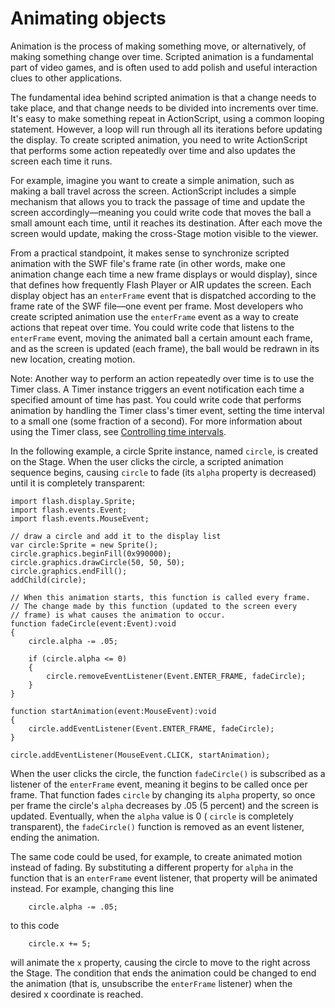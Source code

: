 # Animating objects

<div>

Animation is the process of making something move, or alternatively, of making
something change over time. Scripted animation is a fundamental part of video
games, and is often used to add polish and useful interaction clues to other
applications.

The fundamental idea behind scripted animation is that a change needs to take
place, and that change needs to be divided into increments over time. It's easy
to make something repeat in ActionScript, using a common looping statement.
However, a loop will run through all its iterations before updating the display.
To create scripted animation, you need to write ActionScript that performs some
action repeatedly over time and also updates the screen each time it runs.

For example, imagine you want to create a simple animation, such as making a
ball travel across the screen. ActionScript includes a simple mechanism that
allows you to track the passage of time and update the screen
accordingly—meaning you could write code that moves the ball a small amount each
time, until it reaches its destination. After each move the screen would update,
making the cross-Stage motion visible to the viewer.

From a practical standpoint, it makes sense to synchronize scripted animation
with the SWF file's frame rate (in other words, make one animation change each
time a new frame displays or would display), since that defines how frequently
Flash Player or AIR updates the screen. Each display object has an `enterFrame`
event that is dispatched according to the frame rate of the SWF file—one event
per frame. Most developers who create scripted animation use the `enterFrame`
event as a way to create actions that repeat over time. You could write code
that listens to the `enterFrame` event, moving the animated ball a certain
amount each frame, and as the screen is updated (each frame), the ball would be
redrawn in its new location, creating motion.

<div>

Note: Another way to perform an action repeatedly over time is to use the Timer
class. A Timer instance triggers an event notification each time a specified
amount of time has past. You could write code that performs animation by
handling the Timer class's timer event, setting the time interval to a small one
(some fraction of a second). For more information about using the Timer class,
see
[Controlling time intervals](../../core-actionscript-classes/working-with-dates-and-times/controlling-time-intervals.md).

</div>

In the following example, a circle Sprite instance, named `circle`, is created
on the Stage. When the user clicks the circle, a scripted animation sequence
begins, causing `circle` to fade (its `alpha` property is decreased) until it is
completely transparent:

    import flash.display.Sprite;
    import flash.events.Event;
    import flash.events.MouseEvent;

    // draw a circle and add it to the display list
    var circle:Sprite = new Sprite();
    circle.graphics.beginFill(0x990000);
    circle.graphics.drawCircle(50, 50, 50);
    circle.graphics.endFill();
    addChild(circle);

    // When this animation starts, this function is called every frame.
    // The change made by this function (updated to the screen every
    // frame) is what causes the animation to occur.
    function fadeCircle(event:Event):void
    {
        circle.alpha -= .05;

        if (circle.alpha <= 0)
        {
            circle.removeEventListener(Event.ENTER_FRAME, fadeCircle);
        }
    }

    function startAnimation(event:MouseEvent):void
    {
        circle.addEventListener(Event.ENTER_FRAME, fadeCircle);
    }

    circle.addEventListener(MouseEvent.CLICK, startAnimation);

When the user clicks the circle, the function `fadeCircle()` is subscribed as a
listener of the `enterFrame` event, meaning it begins to be called once per
frame. That function fades `circle` by changing its `alpha` property, so once
per frame the circle's `alpha` decreases by .05 (5 percent) and the screen is
updated. Eventually, when the `alpha` value is 0 ( `circle` is completely
transparent), the `fadeCircle()` function is removed as an event listener,
ending the animation.

The same code could be used, for example, to create animated motion instead of
fading. By substituting a different property for `alpha` in the function that is
an `enterFrame` event listener, that property will be animated instead. For
example, changing this line

        circle.alpha -= .05;

to this code

        circle.x += 5;

will animate the `x` property, causing the circle to move to the right across
the Stage. The condition that ends the animation could be changed to end the
animation (that is, unsubscribe the `enterFrame` listener) when the desired x
coordinate is reached.

</div>

